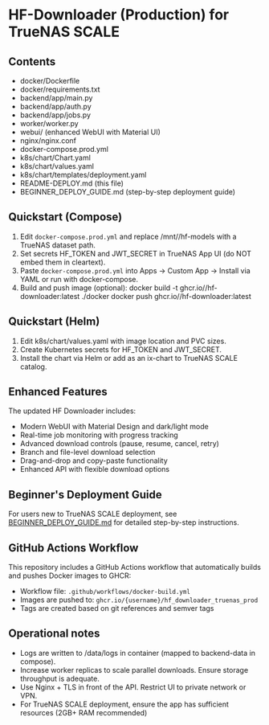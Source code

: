 HF-Downloader (Production) for TrueNAS SCALE
============================================

Contents
--------
- docker/Dockerfile
- docker/requirements.txt
- backend/app/main.py
- backend/app/auth.py
- backend/app/jobs.py
- worker/worker.py
- webui/ (enhanced WebUI with Material UI)
- nginx/nginx.conf
- docker-compose.prod.yml
- k8s/chart/Chart.yaml
- k8s/chart/values.yaml
- k8s/chart/templates/deployment.yaml
- README-DEPLOY.md (this file)
- BEGINNER_DEPLOY_GUIDE.md (step-by-step deployment guide)

Quickstart (Compose)
--------------------
1. Edit `docker-compose.prod.yml` and replace /mnt/<pool>/hf-models with a TrueNAS dataset path.
2. Set secrets HF_TOKEN and JWT_SECRET in TrueNAS App UI (do NOT embed them in cleartext).
3. Paste `docker-compose.prod.yml` into Apps -> Custom App -> Install via YAML or run with docker-compose.
4. Build and push image (optional):
   docker build -t ghcr.io/<you>/hf-downloader:latest ./docker
   docker push ghcr.io/<you>/hf-downloader:latest

Quickstart (Helm)
-----------------
1. Edit k8s/chart/values.yaml with image location and PVC sizes.
2. Create Kubernetes secrets for HF_TOKEN and JWT_SECRET.
3. Install the chart via Helm or add as an ix-chart to TrueNAS SCALE catalog.

Enhanced Features
-----------------
The updated HF Downloader includes:
- Modern WebUI with Material Design and dark/light mode
- Real-time job monitoring with progress tracking
- Advanced download controls (pause, resume, cancel, retry)
- Branch and file-level download selection
- Drag-and-drop and copy-paste functionality
- Enhanced API with flexible download options

Beginner's Deployment Guide
---------------------------
For users new to TrueNAS SCALE deployment, see [BEGINNER_DEPLOY_GUIDE.md](BEGINNER_DEPLOY_GUIDE.md) for detailed step-by-step instructions.

GitHub Actions Workflow
-----------------------
This repository includes a GitHub Actions workflow that automatically builds and pushes Docker images to GHCR:
- Workflow file: `.github/workflows/docker-build.yml`
- Images are pushed to: `ghcr.io/{username}/hf_downloader_truenas_prod`
- Tags are created based on git references and semver tags

Operational notes
-----------------
- Logs are written to /data/logs in container (mapped to backend-data in compose).
- Increase worker replicas to scale parallel downloads. Ensure storage throughput is adequate.
- Use Nginx + TLS in front of the API. Restrict UI to private network or VPN.
- For TrueNAS SCALE deployment, ensure the app has sufficient resources (2GB+ RAM recommended)
